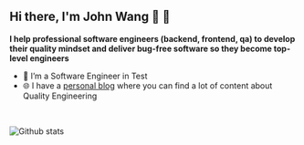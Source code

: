 ## Hi there, I'm John Wang 👋 👋

<!--
**wywincl/wywincl** is a ✨ _special_ ✨ repository because its `README.md` (this file) appears on your GitHub profile.

Here are some ideas to get you started:

- 🔭 I’m currently working on ...
- 🌱 I’m currently learning ...
- 👯 I’m looking to collaborate on ...
- 🤔 I’m looking for help with ...
- 💬 Ask me about ...
- 📫 How to reach me: ...
- 😄 Pronouns: ...
- ⚡ Fun fact: ...
-->

**I help professional software engineers (backend, frontend, qa) to develop their quality mindset and deliver bug-free software so they become top-level engineers**
<br/>
* 🤖   I’m a Software Engineer in Test 
* 🌐   I have a [personal blog](https://www.jianshu.com/u/9a188def5e01) where you can find a lot of content about  Quality Engineering

<br />

![Github stats](https://github-readme-stats.vercel.app/api?username=wywincl&hide=["prs","issues"])
